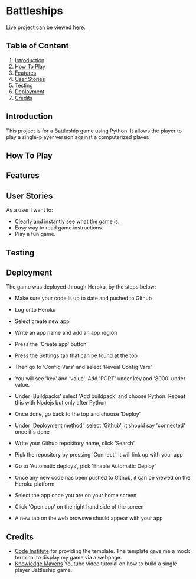# Battleships 

[Live project can be viewed here.](https://battle-ships-cs.herokuapp.com/)

## Table of Content
1. [Introduction](#introduction)
2. [How To Play](#how-to-play)
3. [Features](#features)
4. [User Stories](#user-stories)
5. [Testing](#testing)
6. [Deployment](#deployment)
7. [Credits](#credits)


## Introduction 

This project is for a Battleship game using Python. It allows the player to play a single-player version against a computerized player.

## How To Play

## Features

## User Stories
As a user I want to: 
* Clearly and instantly see what the game is. 
* Easy way to read game instructions. 
* Play a fun game. 

## Testing

## Deployment

The game was deployed through Heroku, by the steps below:

- Make sure your code is up to date and pushed to Github 

- Log onto Heroku

- Select create new app

- Write an app name and add an app region

- Press the 'Create app' button

- Press the Settings tab that can be found at the top

- Then go to 'Config Vars' and select 'Reveal Config Vars'

- You will see 'key' and 'value'. Add 'PORT' under key and '8000' under value. 

- Under 'Buildpacks' select 'Add buildpack' and choose Python. Repeat this with Nodejs but only after Python

- Once done, go back to the top and choose 'Deploy'

- Under 'Deployment method', select 'Github', it should say 'connected' once it's done 

- Write your Github repository name, click 'Search'

- Pick the repository by pressing 'Connect', it will link up with your app

- Go to 'Automatic deploys', pick 'Enable Automatic Deploy'

- Once any new code has been pushed to Github, it can be viewed on the Heroku platform

- Select the app once you are on your home screen

- Click 'Open app' on the right hand side of the screen

- A new tab on the web browswe should appear with your app

## Credits 
* [Code Institute](https://github.com/Code-Institute-Org/python-essentials-template) for providing the template. The template gave me a mock terminal to display my game via a webpage.
* [Knowledge Mavens](https://www.youtube.com/watch?v=tF1WRCrd_HQ&t=0s&ab_channel=freeCodeCamp.org) Youtube video tutorial on how to build a single player Battleship game. 
